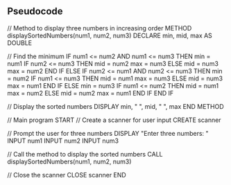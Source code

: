 ## Pseudocode

// Method to display three numbers in increasing order
METHOD displaySortedNumbers(num1, num2, num3)
  DECLARE min, mid, max AS DOUBLE

  // Find the minimum
  IF num1 <= num2 AND num1 <= num3 THEN
    min = num1
    IF num2 <= num3 THEN
      mid = num2
      max = num3
    ELSE
      mid = num3
      max = num2
    END IF
  ELSE IF num2 <= num1 AND num2 <= num3 THEN
    min = num2
    IF num1 <= num3 THEN
      mid = num1
      max = num3
    ELSE
      mid = num3
      max = num1
    END IF
  ELSE
    min = num3
    IF num1 <= num2 THEN
      mid = num1
      max = num2
    ELSE
      mid = num2
      max = num1
    END IF
  END IF

  // Display the sorted numbers
  DISPLAY min, " ", mid, " ", max
END METHOD

// Main program
START
  // Create a scanner for user input
  CREATE scanner

  // Prompt the user for three numbers
  DISPLAY "Enter three numbers: "
  INPUT num1
  INPUT num2
  INPUT num3

  // Call the method to display the sorted numbers
  CALL displaySortedNumbers(num1, num2, num3)

  // Close the scanner
  CLOSE scanner
END